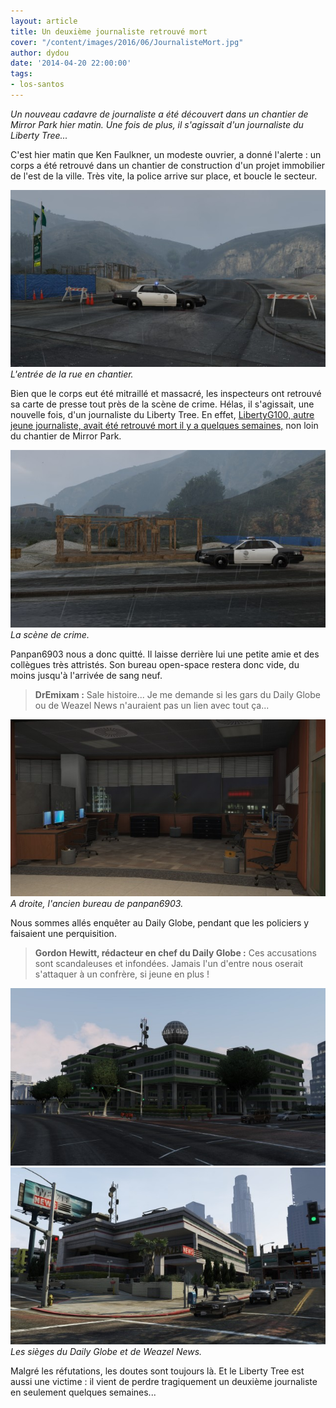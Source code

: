 ```yaml
---
layout: article
title: Un deuxième journaliste retrouvé mort
cover: "/content/images/2016/06/JournalisteMort.jpg"
author: dydou
date: '2014-04-20 22:00:00'
tags:
- los-santos
---
```


_Un nouveau cadavre de journaliste a été découvert dans un chantier de Mirror Park hier matin. Une fois de plus, il s'agissait d'un journaliste du Liberty Tree..._

C'est hier matin que Ken Faulkner, un modeste ouvrier, a donné l'alerte : un corps a été retrouvé dans un chantier de construction d'un projet immobilier de l'est de la ville. Très vite, la police arrive sur place, et boucle le secteur.

![L'entrée de la rue en chantier.](/content/images/2016/06/JournalisteMort2.jpg)
_L'entrée de la rue en chantier._

Bien que le corps eut été mitraillé et massacré, les inspecteurs ont retrouvé sa carte de presse tout près de la scène de crime. Hélas, il s'agissait, une nouvelle fois, d'un journaliste du Liberty Tree. En effet, [LibertyG100, autre jeune journaliste, avait été retrouvé mort il y a quelques semaines,](/2014/03/02/un-journaliste-retrouve-horriblement-mutile/) non loin du chantier de Mirror Park.

![La scène de crime.](/content/images/2016/06/JournalisteMort_0.jpg)
_La scène de crime._

Panpan6903 nous a donc quitté. Il laisse derrière lui une petite amie et des collègues très attristés. Son bureau open-space restera donc vide, du moins jusqu'à l'arrivée de sang neuf.

> **DrEmixam :** Sale histoire... Je me demande si les gars du Daily Globe ou de Weazel News n'auraient pas un lien avec tout ça...

![A droite, l'ancien bureau de panpan6903.](/content/images/2016/06/JournalisteMort3.jpg)
_A droite, l'ancien bureau de panpan6903._

Nous sommes allés enquêter au Daily Globe, pendant que les policiers y faisaient une perquisition.

> **Gordon Hewitt, rédacteur en chef du Daily Globe :** Ces accusations sont scandaleuses et infondées. Jamais l'un d'entre nous oserait s'attaquer à un confrère, si jeune en plus !

![](/content/images/2016/06/JournalisteMort4.jpg)
![Les sièges du Daily Globe et de Weazel News.](/content/images/2016/06/JournalisteMort5.jpg)
_Les sièges du Daily Globe et de Weazel News._

Malgré les réfutations, les doutes sont toujours là. Et le Liberty Tree est aussi une victime : il vient de perdre tragiquement un deuxième journaliste en seulement quelques semaines...